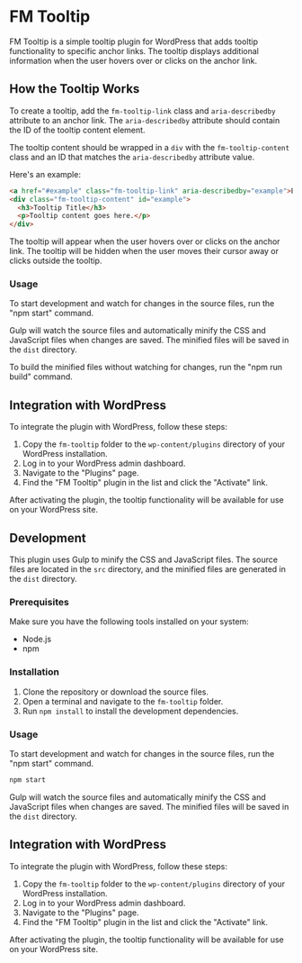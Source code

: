 # FM Tooltip

FM Tooltip is a simple tooltip plugin for WordPress that adds tooltip functionality to specific anchor links. The tooltip displays additional information when the user hovers over or clicks on the anchor link.

## How the Tooltip Works

To create a tooltip, add the `fm-tooltip-link` class and `aria-describedby` attribute to an anchor link. The `aria-describedby` attribute should contain the ID of the tooltip content element.

The tooltip content should be wrapped in a `div` with the `fm-tooltip-content` class and an ID that matches the `aria-describedby` attribute value.

Here's an example:

```html
<a href="#example" class="fm-tooltip-link" aria-describedby="example">Example Link</a>
<div class="fm-tooltip-content" id="example">
  <h3>Tooltip Title</h3>
  <p>Tooltip content goes here.</p>
</div>
```

The tooltip will appear when the user hovers over or clicks on the anchor link. The tooltip will be hidden when the user moves their cursor away or clicks outside the tooltip.

### Usage

To start development and watch for changes in the source files, run the "npm start" command.

Gulp will watch the source files and automatically minify the CSS and JavaScript files when changes are saved. The minified files will be saved in the `dist` directory.

To build the minified files without watching for changes, run the "npm run build" command.

## Integration with WordPress

To integrate the plugin with WordPress, follow these steps:

1. Copy the `fm-tooltip` folder to the `wp-content/plugins` directory of your WordPress installation.
2. Log in to your WordPress admin dashboard.
3. Navigate to the "Plugins" page.
4. Find the "FM Tooltip" plugin in the list and click the "Activate" link.

After activating the plugin, the tooltip functionality will be available for use on your WordPress site.


## Development

This plugin uses Gulp to minify the CSS and JavaScript files. The source files are located in the `src` directory, and the minified files are generated in the `dist` directory.

### Prerequisites

Make sure you have the following tools installed on your system:

- Node.js
- npm

### Installation

1. Clone the repository or download the source files.
2. Open a terminal and navigate to the `fm-tooltip` folder.
3. Run `npm install` to install the development dependencies.

### Usage

To start development and watch for changes in the source files, run the "npm start" command.

```bash
npm start
```

Gulp will watch the source files and automatically minify the CSS and JavaScript files when changes are saved. The minified files will be saved in the `dist` directory.

## Integration with WordPress

To integrate the plugin with WordPress, follow these steps:

1. Copy the `fm-tooltip` folder to the `wp-content/plugins` directory of your WordPress installation.
2. Log in to your WordPress admin dashboard.
3. Navigate to the "Plugins" page.
4. Find the "FM Tooltip" plugin in the list and click the "Activate" link.

After activating the plugin, the tooltip functionality will be available for use on your WordPress site.
